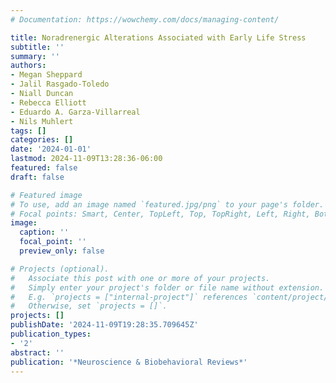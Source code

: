 ```yaml
---
# Documentation: https://wowchemy.com/docs/managing-content/

title: Noradrenergic Alterations Associated with Early Life Stress
subtitle: ''
summary: ''
authors:
- Megan Sheppard
- Jalil Rasgado-Toledo
- Niall Duncan
- Rebecca Elliott
- Eduardo A. Garza-Villarreal
- Nils Muhlert
tags: []
categories: []
date: '2024-01-01'
lastmod: 2024-11-09T13:28:36-06:00
featured: false
draft: false

# Featured image
# To use, add an image named `featured.jpg/png` to your page's folder.
# Focal points: Smart, Center, TopLeft, Top, TopRight, Left, Right, BottomLeft, Bottom, BottomRight.
image:
  caption: ''
  focal_point: ''
  preview_only: false

# Projects (optional).
#   Associate this post with one or more of your projects.
#   Simply enter your project's folder or file name without extension.
#   E.g. `projects = ["internal-project"]` references `content/project/deep-learning/index.md`.
#   Otherwise, set `projects = []`.
projects: []
publishDate: '2024-11-09T19:28:35.709645Z'
publication_types:
- '2'
abstract: ''
publication: '*Neuroscience & Biobehavioral Reviews*'
---
```

